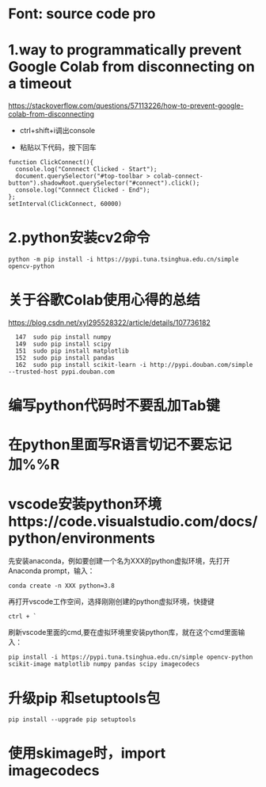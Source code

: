# Font: source code pro
# 1.way to programmatically prevent Google Colab from disconnecting on a timeout
https://stackoverflow.com/questions/57113226/how-to-prevent-google-colab-from-disconnecting

+ ctrl+shift+i调出console

+ 粘贴以下代码，按下回车
```
function ClickConnect(){
  console.log("Connnect Clicked - Start"); 
  document.querySelector("#top-toolbar > colab-connect-button").shadowRoot.querySelector("#connect").click();
  console.log("Connnect Clicked - End"); 
};
setInterval(ClickConnect, 60000)
```
# 2.python安装cv2命令
```
python -m pip install -i https://pypi.tuna.tsinghua.edu.cn/simple opencv-python
```

# 关于谷歌Colab使用心得的总结
https://blog.csdn.net/xyl295528322/article/details/107736182

```
  147  sudo pip install numpy
  149  sudo pip install scipy
  151  sudo pip install matplotlib
  152  sudo pip install pandas
  162  sudo pip install scikit-learn -i http://pypi.douban.com/simple --trusted-host pypi.douban.com
```
# 编写python代码时不要乱加Tab键
# 在python里面写R语言切记不要忘记加%%R
# vscode安装python环境https://code.visualstudio.com/docs/python/environments 
先安装anaconda，例如要创建一个名为XXX的python虚拟环境，先打开Anaconda prompt，输入：
```
conda create -n XXX python=3.8
```
再打开vscode工作空间，选择刚刚创建的python虚拟环境，快捷键
```
ctrl + `
```
刷新vscode里面的cmd,要在虚拟环境里安装python库，就在这个cmd里面输入：
```
pip install -i https://pypi.tuna.tsinghua.edu.cn/simple opencv-python scikit-image matplotlib numpy pandas scipy imagecodecs
```
# 升级pip 和setuptools包
```
pip install --upgrade pip setuptools
```
# 使用skimage时，import imagecodecs
